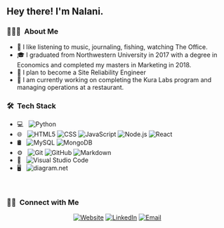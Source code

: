 <h2> Hey there! I'm Nalani.</h2>

<h3> 👨🏻‍💻 &nbsp;About Me </h3>

- 🤔 I like listening to music, journaling, fishing, watching The Office. 
- 🎓 I graduated from Northwestern University in 2017 with a degree in Economics and completed my masters in Marketing in 2018.
- 💼 I plan to become a Site Reliability Engineer
- 🌱 I am currently working on completing the Kura Labs program and managing operations at a restaurant. 


<h3> 🛠 &nbsp;Tech Stack</h3>

- 💻 &nbsp;
![Python](https://img.shields.io/badge/-Python-333333?style=flat&logo=python)
- 🌐 &nbsp;
![HTML5](https://img.shields.io/badge/-HTML5-333333?style=flat&logo=HTML5)
![CSS](https://img.shields.io/badge/-CSS-333333?style=flat&logo=CSS3&logoColor=1572B6)
![JavaScript](https://img.shields.io/badge/-JavaScript-333333?style=flat&logo=javascript)
![Node.js](https://img.shields.io/badge/-Node.js-333333?style=flat&logo=node.js)
![React](https://img.shields.io/badge/-React-333333?style=flat&logo=react.)
- 🛢 &nbsp;
![MySQL](https://img.shields.io/badge/-MySQL-333333?style=flat&logo=mysql)
![MongoDB](https://img.shields.io/badge/-MongoDB-333333?style=flat&logo=mongodb)
- ⚙️ &nbsp;
![Git](https://img.shields.io/badge/-Git-333333?style=flat&logo=git)
![GitHub](https://img.shields.io/badge/-GitHub-333333?style=flat&logo=github)
![Markdown](https://img.shields.io/badge/-Markdown-333333?style=flat&logo=markdown)
- 🔧 &nbsp;
![Visual Studio Code](https://img.shields.io/badge/-Visual%20Studio%20Code-333333?style=flat&logo=visual-studio-code&logoColor=007ACC)
- 🖥 &nbsp;
![diagram.net](https://img.shields.io/badge/-Diagram.net-333333?style=flat&logo=diagrams.net)

<br/>

<h3> 🤝🏻 &nbsp;Connect with Me </h3>

<p align="center">
<a href="https://www.kuralabs.org"><img alt="Website" src="https://img.shields.io/badge/Website-www.kuralabs.org-orange?style=flat-square&logo=google-chrome"></a>
<a href="https://www.linkedin.com/in/nalanidaniels"><img alt="LinkedIn" src="https://img.shields.io/badge/LinkedIn-Nalani%20Daniels--orange?style=flat-square&logo=linkedin"></a>
<a href="https://nalanidaniels23@gmail.com"><img alt="Email" src="https://img.shields.io/badge/Email-nalanidaniels23@gmail.com-orange?style=flat-square&logo=gmail"></a>
</p>

<!---
naldanielsLABS/naldanielsLABS is a ✨ special ✨ repository because its `README.md` (this file) appears on your GitHub profile.
You can click the Preview link to take a look at your changes.
--->

